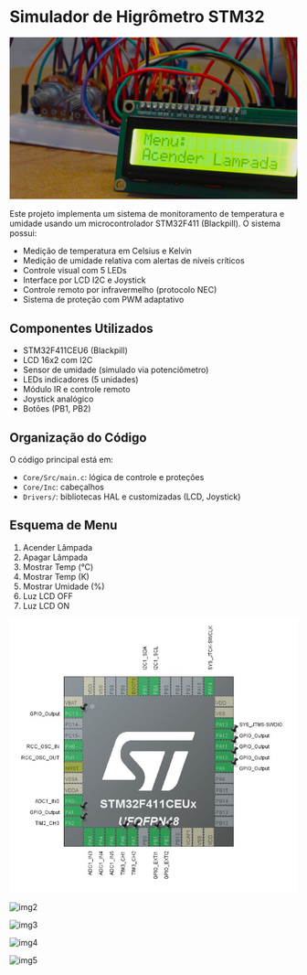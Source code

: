 # Simulador de Higrômetro STM32

[![img](images/imagem.JPG)](https://youtu.be/kvOkUl-xmPA?feature=shared)

Este projeto implementa um sistema de monitoramento de temperatura e umidade usando um microcontrolador STM32F411 (Blackpill). O sistema possui:

- Medição de temperatura em Celsius e Kelvin
- Medição de umidade relativa com alertas de níveis críticos
- Controle visual com 5 LEDs
- Interface por LCD I2C e Joystick
- Controle remoto por infravermelho (protocolo NEC)
- Sistema de proteção com PWM adaptativo

## Componentes Utilizados

- STM32F411CEU6 (Blackpill)
- LCD 16x2 com I2C
- Sensor de umidade (simulado via potenciômetro)
- LEDs indicadores (5 unidades)
- Módulo IR e controle remoto
- Joystick analógico
- Botões (PB1, PB2)

## Organização do Código

O código principal está em:

- `Core/Src/main.c`: lógica de controle e proteções
- `Core/Inc`: cabeçalhos
- `Drivers/`: bibliotecas HAL e customizadas (LCD, Joystick)

## Esquema de Menu

1. Acender Lâmpada  
2. Apagar Lâmpada  
3. Mostrar Temp (°C)  
4. Mostrar Temp (K)  
5. Mostrar Umidade (%)  
6. Luz LCD OFF  
7. Luz LCD ON  


![imagem](img_stm.jpg)

![img2](images/bigshot.JPG)

![img3](images/side1.JPG)

![img4](images/side2.JPG)

![img5](images/topview.JPG)
